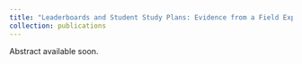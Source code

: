```yaml
---
title: "Leaderboards and Student Study Plans: Evidence from a Field Experiment (joint work with Dingyue Liu, Ruth Morales, and Caroline Zhang)"
collection: publications
---
```


Abstract available soon.
